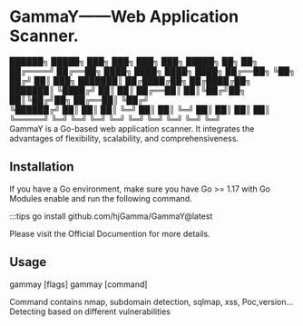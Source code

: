 # GammaY——Web Application Scanner.


 ██████╗    █████╗    ███╗   ███╗   ███╗   ███╗    █████╗   ██╗   ██╗
██╔════╝   ██╔══██╗   ████╗ ████╗   ████╗ ████╗   ██╔══██╗  ╚██╗ ██╔╝
██║  ███╗  ███████║   ██╔████╔██╗   ██╔████╔██╗   ███████║   ╚████╔╝ 
██║   ██║  ██╔══██║   ██║╚██╔╝██╗   ██║╚██╔╝██╗   ██╔══██║    ╚██╔╝  
╚██████╔╝  ██║  ██║   ██║ ╚═╝ ██║   ██║ ╚═╝ ██║   ██║  ██║     ██║   
 ╚═════╝   ╚═╝  ╚═╝   ╚═╝     ╚═╝   ╚═╝     ╚═╝   ╚═╝  ╚═╝     ╚═╝   
GammaY is a Go-based web application scanner. It integrates the advantages of flexibility, scalability, and comprehensiveness.

## Installation
If you have a Go environment, make sure you have Go >= 1.17 with Go Modules enable and run the following command.

:::tips go install github.com/hjGamma/GammaY@latest

Please visit the Official Documention for more details.

## Usage

gammay [flags]
gammay [command]

Command contains nmap, subdomain detection, sqlmap, xss, Poc,version...
Detecting based on different vulnerabilities



